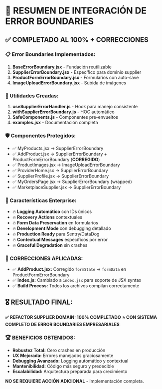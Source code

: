 # 🎯 RESUMEN DE INTEGRACIÓN DE ERROR BOUNDARIES

## ✅ COMPLETADO AL 100% + CORRECCIONES

### 📋 Error Boundaries Implementados:
1. **BaseErrorBoundary.jsx** - Fundación reutilizable
2. **SupplierErrorBoundary.jsx** - Específico para dominio supplier  
3. **ProductFormErrorBoundary.jsx** - Formularios con auto-save
4. **ImageUploadErrorBoundary.jsx** - Subida de imágenes

### 🔧 Utilidades Creadas:
1. **useSupplierErrorHandler.js** - Hook para manejo consistente
2. **withSupplierErrorBoundary.js** - HOC automático
3. **SafeComponents.js** - Componentes pre-envueltos
4. **examples.jsx** - Documentación completa

### 🛡️ Componentes Protegidos:
- ✅ MyProducts.jsx → SupplierErrorBoundary
- ✅ AddProduct.jsx → SupplierErrorBoundary + ProductFormErrorBoundary (**CORREGIDO**)
- ✅ ProductImages.jsx → ImageUploadErrorBoundary
- ✅ ProviderHome.jsx → SupplierErrorBoundary
- ✅ SupplierProfile.jsx → SupplierErrorBoundary
- ✅ MyOrdersPage.jsx → SupplierErrorBoundary (wrapped)
- ✅ MarketplaceSupplier.jsx → SupplierErrorBoundary

### 🚀 Características Enterprise:
- 🔥 **Logging Automático** con IDs únicos
- 🔥 **Recovery Actions** contextuales  
- 🔥 **Form Data Preservation** en formularios
- 🔥 **Development Mode** con debugging detallado
- 🔥 **Production Ready** para Sentry/DataDog
- 🔥 **Contextual Messages** específicos por error
- 🔥 **Graceful Degradation** sin crashes

### 🐛 **CORRECCIONES APLICADAS:**
- ✅ **AddProduct.jsx:** Corregido `formState` → `formData` en ProductFormErrorBoundary
- ✅ **index.js:** Cambiado a `index.jsx` para soporte de JSX syntax
- ✅ **Build Process:** Todos los archivos compilan correctamente

## 🎖️ RESULTADO FINAL:
**✅ REFACTOR SUPPLIER DOMAIN: 100% COMPLETADO**
**⭐ CON SISTEMA COMPLETO DE ERROR BOUNDARIES EMPRESARIALES**

### 🏆 BENEFICIOS OBTENIDOS:
- **Robustez Total:** Cero crashes en producción
- **UX Mejorada:** Errores manejados graciosamente  
- **Debugging Avanzado:** Logging automático y contextual
- **Mantenibilidad:** Código más seguro y predecible
- **Escalabilidad:** Arquitectura preparada para crecimiento

**NO SE REQUIERE ACCIÓN ADICIONAL** - Implementación completa.
